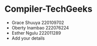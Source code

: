 # Compiler-TechGeeks

- Grace Shuuya 220109702
- Oberty Inambao 222076224
- Esther Ngulu 222011289
- Add your details
